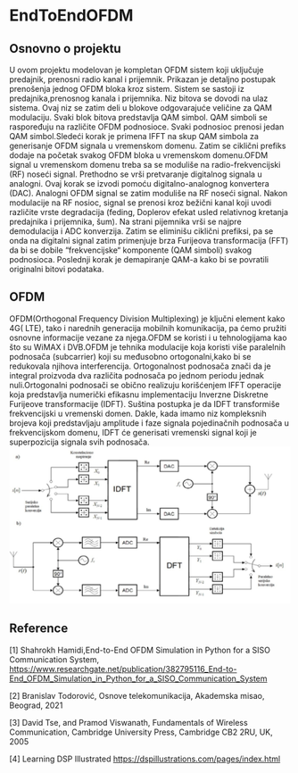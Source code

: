 # EndToEndOFDM

## Osnovno o projektu
U ovom projektu modelovan je kompletan OFDM sistem koji uključuje predajnik, prenosni
radio kanal i prijemnik. Prikazan je detaljno postupak prenošenja jednog OFDM bloka
kroz sistem. Sistem se sastoji iz predajnika,prenosnog kanala i prijemnika. 
Niz bitova se dovodi na ulaz sistema. Ovaj niz se zatim deli u blokove odgovarajuće 
veličine za QAM modulaciju. Svaki blok bitova predstavlja QAM simbol. QAM simboli se 
raspoređuju na različite OFDM podnosioce. Svaki podnosioc prenosi jedan QAM simbol.Sledeći 
korak je primena IFFT na skup QAM simbola za generisanje OFDM signala u vremenskom domenu.
Zatim se ciklični prefiks dodaje na početak svakog OFDM bloka u vremenskom domenu.OFDM signal
u vremenskom domenu treba sa se moduliše na radio-frekvencijski (RF) noseći signal. Prethodno
se vrši pretvaranje digitalnog signala u analogni. Ovaj korak se izvodi pomoću digitalno-analognog 
konvertera (DAC). Analogni OFDM signal se zatim moduliše na RF noseći signal. Nakon modulacije na 
RF nosioc, signal se prenosi kroz bežični kanal koji uvodi različite vrste degradacija (feding,
Doplerov efekat usled relativnog kretanja predajnika i prijemnika, šum). Na strani pijemnika vrši
se najpre demodulacija i ADC konverzija. Zatim se eliminišu ciklični prefiksi, pa se onda na
digitalni signal  zatim primenjuje brza Furijeova transformacija (FFT) da bi se dobile 
“frekvencijske“  komponente (QAM simboli) svakog podnosioca. Poslednji korak je demapiranje
QAM-a kako bi se povratili originalni bitovi podataka.
## OFDM
OFDM(Orthogonal Frequency Division Multiplexing) je ključni element kako 4G( LTE), tako i narednih generacija mobilnih komunikacija, 
pa ćemo  pružiti osnovne informacije vezane za njega.OFDM se koristi i u tehnologijama 
kao što su WiMAX i DVB.OFDM je tehnika modulacije koja koristi više paralelnih podnosača 
(subcarrier) koji su međusobno ortogonalni,kako bi se redukovala njihova interferencija.
Ortogonalnost podnosača znači da je integral proizvoda dva različita podnosača po jednom 
periodu jednak nuli.Ortogonalni podnosači se obično realizuju korišćenjem  IFFT 
operacije koja predstavlja numerički efikasnu implementaciju Inverzne Diskretne Furijeove 
transformacije (IDFT). Suština postupka je da IDFT transformiše frekvencijski u vremenski
domen. Dakle, kada imamo niz kompleksnih brojeva koji predstavljaju amplitude i faze signala 
pojedinačnih podnosača u frekvencijskom domenu, IDFT će generisati vremenski signal koji je 
superpozicija signala svih podnosača.
![Alt text](Untitled.jpg)
## Reference
[1] Shahrokh Hamidi,End-to-End OFDM Simulation in Python for a SISO Communication System,
https://www.researchgate.net/publication/382795116_End-to-End_OFDM_Simulation_in_Python_for_a_SISO_Communication_System

[2] Branislav Todorović, Osnove telekomunikacija, Akademska misao, Beograd, 2021

[3] David Tse, and Pramod Viswanath, Fundamentals of Wireless Communication, Cambridge University Press, Cambridge CB2 2RU, UK, 2005

[4] Learning DSP Illustrated https://dspillustrations.com/pages/index.html
